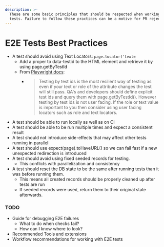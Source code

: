 ```yaml
---
description: >-
  These are some basic principles that should be respected when working with E2E
  tests. Failure to follow these practices can be a motive for PR rejection.
---
```


# E2E Tests Best Practices

* A test should avoid using Text Locators: `page.locator('text=`
  * Add a proper to data-testid to the HTML element and retrieve it by using page.getByTestId
  * From [Playwright docs](https://playwright.dev/docs/locators#locate-by-test-id):
    * > Testing by test ids is the most resilient way of testing as even if your text or role of the attribute changes the test will still pass. QA's and developers should define explicit test ids and query them with page.getByTestId(). However testing by test ids is not user facing. If the role or text value is important to you then consider using user facing locators such as role and text locators.
* A test should be able to run locally as well as on CI
* A test should be able to be run multiple times and expect a consistent result
* A test should not introduce side-effects that may affect other tests running in parallel
* A test should use expect(page).toHaveURL() so we can fail fast if a new unexpected redirection is introduced
* A test should avoid using fixed seeded records for testing.
  * This conflicts with parallelization and consistency
* A test should reset the DB state to be the same after running tests than it was before running them.
  * This means all created records should be properly cleaned up after tests are run
  * If seeded records were used, return them to their original state afterwards.

### TODO

* Guide for debugging E2E failures
  * What to do when checks fail?
  * How can I know where to look?
* Recommended Tools and extensions
* Workflow recommendations for working with E2E tests

